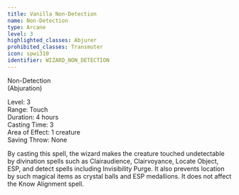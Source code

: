 ```yaml
---
title: Vanilla Non-Detection
name: Non-Detection
type: Arcane
level: 3
highlighted_classes: Abjurer
prohibited_classes: Transmuter
icon: spwi310
identifier: WIZARD_NON_DETECTION
---
```

Non-Detection  
(Abjuration)  
  
Level: 3  
Range: Touch  
Duration: 4 hours  
Casting Time: 3  
Area of Effect: 1 creature  
Saving Throw: None   
  
By casting this spell, the wizard makes the creature touched undetectable by divination spells such as Clairaudience, Clairvoyance, Locate Object, ESP, and detect spells including Invisibility Purge. It also prevents location by such magical items as crystal balls and ESP medallions. It does not affect the Know Alignment spell.  

